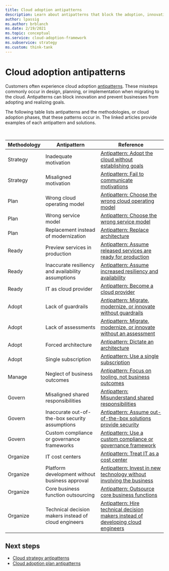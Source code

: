 ```yaml
---
title: Cloud adoption antipatterns
description: Learn about antipatterns that block the adoption, innovation, and realization of cloud goals in businesses. View resources on overcoming common antipatterns.
author: lpassig
ms.author: brblanch
ms.date: 2/19/2021
ms.topic: conceptual
ms.service: cloud-adoption-framework
ms.subservice: strategy
ms.custom: think-tank
---
```


# Cloud adoption antipatterns

Customers often experience cloud adoption [antipatterns](../organize/fiefdoms-silos.md). These missteps commonly occur in design, planning, or implementation when migrating to the cloud. Antipatterns can block innovation and prevent businesses from adopting and realizing goals.

The following table lists antipatterns and the methodologies, or cloud adoption phases, that these patterns occur in. The linked articles provide examples of each antipattern and solutions.

<br>

| Methodology | Antipattern | Reference |
| ------------- |-------------| -----|
| Strategy | Inadequate motivation | [Antipattern: Adopt the cloud without establishing goals](./strategy-antipatterns.md#antipattern-adopt-the-cloud-without-establishing-goals) |
| Strategy | Misaligned motivation | [Antipattern: Fail to communicate motivations](./strategy-antipatterns.md#antipattern-fail-to-communicate-motivations) |
| Plan | Wrong cloud operating model | [Antipattern: Choose the wrong cloud operating model](./plan-antipatterns.md#antipattern-choose-the-wrong-cloud-operating-model) |
| Plan | Wrong service model | [Antipattern: Choose the wrong service model](./plan-antipatterns.md#antipattern-choose-the-wrong-service-model) |
| Plan | Replacement instead of modernization | [Antipattern: Replace architecture](./plan-antipatterns.md#antipattern-replace-architecture) |
| Ready | Preview services in production | [Antipattern: Assume released services are ready for production](./ready-antipatterns.md#antipattern-assume-released-services-are-ready-for-production) |
| Ready | Inaccurate resiliency and availability assumptions | [Antipattern: Assume increased resiliency and availability](./ready-antipatterns.md#antipattern-assume-increased-resiliency-and-availability) |
| Ready | IT as cloud provider | [Antipattern: Become a cloud provider](./ready-antipatterns.md#antipattern-become-a-cloud-provider) |
| Adopt | Lack of guardrails | [Antipattern: Migrate, modernize, or innovate without guardrails](./migrate-antipatterns.md#antipattern-migrate-modernize-or-innovate-without-guardrails) |
| Adopt | Lack of assessments | [Antipattern: Migrate, modernize, or innovate without an assessment](./migrate-antipatterns.md#antipattern-migrate-modernize-or-innovate-without-an-assessment) |
| Adopt | Forced architecture | [Antipattern: Dictate an architecture](./migrate-antipatterns.md#antipattern-dictate-an-architecture) |
| Adopt | Single subscription | [Antipattern: Use a single subscription](./migrate-antipatterns.md#antipattern-use-a-single-subscription) |
| Manage | Neglect of business outcomes | [Antipattern: Focus on tooling, not business outcomes](./manage-antipatterns.md#antipattern-focus-on-tooling-not-business-outcomes) |
| Govern | Misaligned shared responsibilities | [Antipattern: Misunderstand shared responsibilities](./govern-antipatterns.md#antipattern-misunderstand-shared-responsibilities) |
| Govern | Inaccurate out-of-the-box security assumptions | [Antipattern: Assume out-of-the-box solutions provide security](./govern-antipatterns.md#antipattern-assume-out-of-the-box-solutions-provide-security) |
| Govern | Custom compliance or governance frameworks | [Antipattern: Use a custom compliance or governance framework](./govern-antipatterns.md#antipattern-use-a-custom-compliance-or-governance-framework) |
| Organize | IT cost centers | [Antipattern: Treat IT as a cost center](./organize-antipatterns.md#antipattern-treat-it-as-a-cost-center) |
| Organize | Platform development without business approval | [Antipattern: Invest in new technology without involving the business](./organize-antipatterns.md#antipattern-invest-in-new-technology-without-involving-the-business) |
| Organize | Core business function outsourcing | [Antipattern: Outsource core business functions](./organize-antipatterns.md#antipattern-outsource-core-business-functions) |
| Organize | Technical decision makers instead of cloud engineers | [Antipattern: Hire technical decision makers instead of developing cloud engineers](./organize-antipatterns.md#antipattern-hire-technical-decision-makers-instead-of-developing-cloud-engineers) |

## Next steps

- [Cloud strategy antipatterns](./strategy-antipatterns.md)
- [Cloud adoption plan antipatterns](./plan-antipatterns.md)
